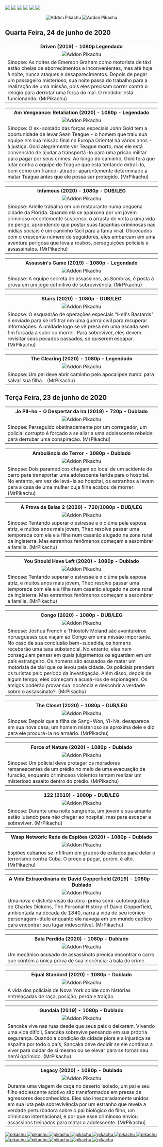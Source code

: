 <!--Copias não serão toleradas-->

 [![](https://tinyurl.com/ydcxhx7f)](http://bit.ly/repokachu) [![](https://tinyurl.com/ybaflaxt)](https://vkodi.net/repo/) [![](https://tinyurl.com/ybcutyjq)](http://bit.ly/zipikachu) [![](https://tinyurl.com/yckqgysp)](https://linktr.ee/addonpikachu) [![](https://tinyurl.com/ybja3588)](https://tinyurl.com/grupopikachu) [![](https://tinyurl.com/y83so6xr)](https://t.me/addonpikachu)  
 <div align="center"><img src="https://tinyurl.com/ydahh4kf" alt="Addon Pikachu"> <img src="https://tinyurl.com/y86yjky9" alt="Addon Pikachu"></div>

  ## Quarta Feira, 24 de junho de 2020

<table style="width:100%"><tr><th><center><b> Driven (2019) - 1080p Legendado </b></center></th></tr>
<tr><td><div align="center"><img src="https://image.tmdb.org/t/p/original/rsVazwpxN5YDOjy1JIGekqP2znd.jpg" alt="Addon Pikachu"></div></td></tr>
<tr><td><justify>Sinopse: As noites de Emerson Graham como motorista de táxi estão cheias de aborrecimentos e inconvenientes, mas até hoje à noite, nunca ataques e desaparecimentos. Depois de pegar um passageiro misterioso, sua noite passa do trabalho para a realização de uma missão, pois eles precisam correr contra o relógio para derrotar uma força do mal. O medidor está funcionando. (MrPikachu)</justify></td></tr></table>

<table style="width:100%"><tr><th><center><b>  Am Vengeance: Retaliation (2020) - 1080p - Legendado </b></center></th></tr>
<tr><td><div align="center"><img src="https://image.tmdb.org/t/p/original/9bn60BiyiQFfnkLvRPZsVsOfl4v.jpg" alt="Addon Pikachu"></div></td></tr>
<tr><td><justify>Sinopse:  O ex-soldado das forças especiais John Gold tem a oportunidade de levar Sean Teague - o homem que traiu sua equipe em sua missão final na Europa Oriental há vários anos - à justiça. Gold alegremente ver Teague morto, mas ele está convencido de ajudar a transportá-lo para uma prisão militar para pagar por seus crimes. Ao longo do caminho, Gold terá que lutar contra a equipe de Teague que está tentando extraí-lo, bem como um franco-atirador aparentemente determinado a matar Teague antes que ele possa ser protegido. (MrPikachu)</justify></td></tr></table>

<table style="width:100%"><tr><th><center><b>  Infamous (2020) - 1080p - DUB/LEG </b></center></th></tr>
<tr><td><div align="center"><img src="https://image.tmdb.org/t/p/original/j57oUw8LIYvjOl0zs3A1A1UqwKH.jpg" alt="Addon Pikachu"></div></td></tr>
<tr><td><justify>Sinopse:  Arielle trabalha em um restaurante numa pequena cidade da Flórida. Quando ela se apaixona por um jovem criminoso recentemente suspenso, o arrasta de volta a uma vida de perigo, aprendendo que postar suas façanhas criminosas nas mídias sociais é um caminho fácil para a fama viral. Obcecados com o crescente número de seguidores, eles embarcam em uma aventura perigosa que leva a roubos, perseguições policiais e assassinatos. (MrPikachu)</justify></td></tr></table>

<table style="width:100%"><tr><th><center><b>  Assassin's Game (2019) - 1080p - Legendado </b></center></th></tr>
<tr><td><div align="center"><img src="https://image.tmdb.org/t/p/original/5WCNFksq3iI1NVEYIKgp24lpD9i.jpg" alt="Addon Pikachu"></div></td></tr>
<tr><td><justify>Sinopse:  A equipe secreta de assassinos, as Sombras, é posta à prova em um jogo definitivo de sobrevivência. (MrPikachu)</justify></td></tr></table>

<table style="width:100%"><tr><th><center><b>  Stairs (2020) - 1080p - DUB/LEG </b></center></th></tr>
<tr><td><div align="center"><img src="https://image.tmdb.org/t/p/original/s4nGmEeYpy0zM0UC3QfgOBJJyGa.jpg" alt="Addon Pikachu"></div></td></tr>
<tr><td><justify>Sinopse:  O esquadrão de operações especiais "Hell's Bastards" é enviado para se infiltrar em uma guerra civil para recuperar informações. A unidade logo se vê presa em uma escada sem fim forçada a subir ou morrer. Para sobreviver, eles devem revisitar seus pecados passados, se quiserem escapar. (MrPikachu)</justify></td></tr></table>

<table style="width:100%"><tr><th><center><b>  The Clearing (2020) - 1080p - Legendado </b></center></th></tr>
<tr><td><div align="center"><img src="https://image.tmdb.org/t/p/original/9GoV8gwMxpI2OrFXtJuyP1xIJ89.jpg" alt="Addon Pikachu"></div></td></tr>
<tr><td><justify>Sinopse:  Um pai deve abrir caminho pelo apocalipse zumbi para salvar sua filha. . (MrPikachu)</justify></td></tr></table>

## Terça Feira, 23 de junho de 2020

<table style="width:100%"><tr><th><center><b> Jo Pil-ho - O Despertar da Ira (2019) - 720p - Dublado </b></center></th></tr>
<tr><td><div align="center"><img src="https://image.tmdb.org/t/p/original/wnG85IpQcWgBRR4Mqcnl0cB2Nvq.jpg" alt="Addon Pikachu"></div></td></tr>
<tr><td><justify>Sinopse:  Perseguido obstinadamente por um corregedor, um policial corrupto é forçado a se aliar a uma adolescente rebelde para derrubar uma conspiração. (MrPikachu)</justify></td></tr></table>

<table style="width:100%"><tr><th><center><b> Ambulância do Terror - 1080p - Dublado </b></center></th></tr>
<tr><td><div align="center"><img src="https://image.tmdb.org/t/p/original/YHwlfx0qwIE9nhKhr5Re3hAdD4.jpg" alt="Addon Pikachu"></div></td></tr>
<tr><td><justify>Sinopse:  Dois paramédicos chegam ao local de um acidente de carro para transportar uma adolescente ferida para o hospital. No entanto, em vez de levá-la ao hospital, os estranhos a levam para a casa de uma mulher cuja filha acabou de morrer. (MrPikachu)</justify></td></tr></table>

<table style="width:100%"><tr><th><center><b> À Prova de Balas 2 (2020) - 720/1080p - DUB/LEG </b></center></th></tr>
<tr><td><div align="center"><img src="https://image.tmdb.org/t/p/original/iOGxpQtUrjs9WBze13jzAq2ZLD.jpg" alt="Addon Pikachu"></div></td></tr>
<tr><td><justify>Sinopse:  Tentando superar o estresse e o ciúme pela esposa atriz, e muitos anos mais jovem, Theo resolve passar uma temporada com ela e a filha num casarão alugado na zona rural da Inglaterra. Mas estranhos fenômenos começam a assombrar a família. (MrPikachu)</justify></td></tr></table>

<table style="width:100%"><tr><th><center><b> You Should Have Left (2020) - 1080p - Dublado </b></center></th></tr>
<tr><td><div align="center"><img src="https://image.tmdb.org/t/p/original/chAGSv4DB9s3fsgULpSZQLN7LgN.jpg" alt="Addon Pikachu"></div></td></tr>
<tr><td><justify>Sinopse:  Tentando superar o estresse e o ciúme pela esposa atriz, e muitos anos mais jovem, Theo resolve passar uma temporada com ela e a filha num casarão alugado na zona rural da Inglaterra. Mas estranhos fenômenos começam a assombrar a família. (MrPikachu)</justify></td></tr></table>

<table style="width:100%"><tr><th><center><b> Congo (2020) - 1080p - DUB/LEG </b></center></th></tr>
<tr><td><div align="center"><img src="https://image.tmdb.org/t/p/original/9ecYUPsAVKg6Cki2JLDJJfbtri.jpg" alt="Addon Pikachu"></div></td></tr>
<tr><td><justify>Sinopse:  Joshua French e Thiostolv Moland são aventureiros noruegueses que viajam ao Congo em uma missão importante. No caso de sua conclusão bem-sucedida, os homens receberão uma taxa substancial. No entanto, eles nem conseguiam pensar em quais julgamentos os aguardam em um país estrangeiro. Os homens são acusados   de matar um motorista de táxi que os levou pela cidade. Os policiais prendem os turistas pelo período da investigação. Além disso, depois de algum tempo, eles começam a acusá-los de espionagem. Os amigos poderão provar sua inocência e descobrir a verdade sobre o assassinato?. (MrPikachu)</justify></td></tr></table>

<table style="width:100%"><tr><th><center><b> The Closet (2020) - 1080p - DUB/LEG </b></center></th></tr>
<tr><td><div align="center"><img src="https://i.ytimg.com/vi_webp/o_kFsiGnX1A/maxresdefault.webp" alt="Addon Pikachu"></div></td></tr>
<tr><td><justify>Sinopse:  Depois que a filha de Sang-Won, Yi-Na, desaparece em sua nova casa, um homem misterioso se aproxima dele e diz para ele procurá-la no armário. (MrPikachu)</justify></td></tr></table>

<table style="width:100%"><tr><th><center><b> Force of Nature (2020) - 1080p - Dublado </b></center></th></tr>
<tr><td><div align="center"><img src="https://image.tmdb.org/t/p/original/jAtO4ci8Tr5jDmg33XF3OZ8VPah.jpg" alt="Addon Pikachu"></div></td></tr>
<tr><td><justify>Sinopse:  Um policial deve proteger os moradores remanescentes de um prédio no meio de uma evacuação de furacão, enquanto criminosos violentos tentam realizar um misterioso assalto dentro do prédio. (MrPikachu)</justify></td></tr></table>

<table style="width:100%"><tr><th><center><b> 122 (2019) - 1080p - DUB/LEG </b></center></th></tr>
<tr><td><div align="center"><img src="https://image.tmdb.org/t/p/original/iRmND7pOOYFib83m6SkPFy6hTou.jpg" alt="Addon Pikachu"></div></td></tr>
<tr><td><justify>Sinopse:  Durante uma noite sangrenta, um jovem e sua amante estão lutando para não chegar ao hospital, mas para escapar e sobreviver. (MrPikachu)</justify></td></tr></table>

<table style="width:100%"><tr><th><center><b> Wasp Network: Rede de Espiões (2020) - 1080p - Dublado </b></center></th></tr>
<tr><td><div align="center"><img src="https://image.tmdb.org/t/p/original/72r4uAQGsa8KEv0DB2TpSu31lEB.jpg" alt="Addon Pikachu"></div></td></tr>
<tr><td><justify>Espiões cubanos se infiltram em grupos de exilados para deter o terrorismo contra Cuba. O preço a pagar, porém, é alto. (MrPikachu)</justify></td></tr></table>

<table style="width:100%"><tr><th><center><b> A Vida Extraordinária de David Copperfield (2019) - 1080p - Dublado </b></center></th></tr>
<tr><td><div align="center"><img src="https://image.tmdb.org/t/p/original/b8Pl9bvqJZgcZBIxxbAcaTCFba.jpg" alt="Addon Pikachu"></div></td></tr>
<tr><td><justify> Uma nova e distinta visão da obra-prima semi-autobiográfica de Charles Dickens, The Personal History of David Copperfield, ambientada na década de 1840, narra a vida de seu icônico personagem-título enquanto ele navega em um mundo caótico para encontrar seu lugar indescritível. (MrPikachu)</justify></td></tr></table>

<table style="width:100%"><tr><th><center><b> Bala Perdida (2020) - 1080p - Dublado </b></center></th></tr>
<tr><td><div align="center"><img src="https://image.tmdb.org/t/p/original/t4mzypFVjY6toyBXAmfrIaWcUXa.jpg" alt="Addon Pikachu"></div></td></tr>
<tr><td><justify>Um mecânico acusado de assassinato precisa encontrar o carro que contém a única prova de sua inocência: a bala do crime.</justify></td></tr></table>

<table style="width:100%"><tr><th><center><b> Equal Standard (2020) - 1080p - Dublado </b></center></th></tr>
<tr><td><div align="center"><img src="https://image.tmdb.org/t/p/original/p5Gy0pcWSywKyPFtGLMh5paGTIj.jpg" alt="Addon Pikachu"></div></td></tr>
<tr><td><justify>A vida dos policiais de Nova York colide com histórias entrelaçadas de raça, posição, perda e traição.</justify></td></tr></table>

<table style="width:100%"><tr><th><center><b> Gundala (2019) - 1080p - Dublado </b></center></th></tr>
<tr><td><div align="center"><img src="https://image.tmdb.org/t/p/original/nmHCKQ1GtlPLZVAtBfsYDqVPhPW.jpg" alt="Addon Pikachu"></div></td></tr>
<tr><td><justify>Sancaka vive nas ruas desde que seus pais o deixaram. Vivendo uma vida difícil, Sancaka sobrevive pensando em sua própria segurança. Quando a condição da cidade piora e a injustiça se espalha por todo o país, Sancaka deve decidir se ele continua a viver para cuidar de si mesmo ou se elevar para se tornar seu herói oprimido. (MrPikachu)</justify></td></tr></table>

<table style="width:100%"><tr><th><center><b> Legacy (2020) - 1080p - Dublado </b></center></th></tr>
<tr><td><div align="center"><img src="https://image.tmdb.org/t/p/original/lgr1agghbDHYobAoyA43JQLYemY.jpg" alt="Addon Pikachu"></div></td></tr>
<tr><td><justify>Durante uma viagem de caça no deserto isolado, um pai e seu filho adolescente adotivo são transformados em presas de agressores desconhecidos. Eles são inesperadamente unidos em sua luta pela sobrevivência por um estranho que revela a verdade perturbadora sobre o pai biológico do filho, um criminoso internacional, e por que esse criminoso enviou assassinos treinados para matar o adolescente. (MrPikachu)</justify></td></tr></table>

<a href="https://bit.ly/pikachufull">
<img src="https://tinyurl.com/y9zk36eq" alt="pikachu">
</a>
<a href="https://bit.ly/novidadedocs">
<img src="https://tinyurl.com/y9xs5l4t" alt="pikachu">
</a>
<a href="https://bit.ly/novidaDesenhos">
<img src="https://tinyurl.com/y73n4mmf" alt="pikachu">
</a>
<a href="https://bit.ly/novidadenovelas">
<img src="https://tinyurl.com/ybrg85o5" alt="pikachu">
</a>
<a href="https://bit.ly/novidadeinfantil">
<img src="https://tinyurl.com/y9pkjsed" alt="pikachu">
<a href="https://bit.ly/novidadesforno">
<img src="https://tinyurl.com/y8r3h7x2" alt="pikachu">
</a>
</a>
<a href="https://bit.ly/novidadeanimes">
<img src="https://tinyurl.com/y8tc5v56" alt="pikachu">
</a>
<a href="https://bit.ly/novidadeshows">
<img src="https://tinyurl.com/ybdjml82" alt="pikachu">
</a>
<a href="https://bit.ly/novidadeseries">
<img src="https://tinyurl.com/y8pbauft" alt="pikachu">
</a>
<a href="https://bit.ly/novidadelives">
<img src="https://tinyurl.com/y8ehpr7u" alt="pikachu">
</a>
<a href="https://bit.ly/novidadeTV">
<img src="https://tinyurl.com/ydbcnj3f" alt="pikachu">
</a>
<a href="https://bit.ly/pikachufull">
<img src="https://tinyurl.com/y72vpx8n" alt="pikachu">
</a>


<!--Copias não serão toleradas-->
